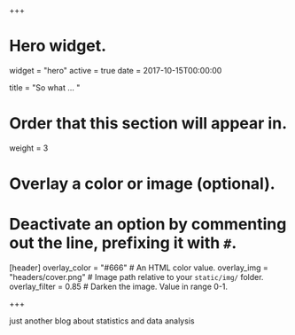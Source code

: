 +++
# Hero widget.
widget = "hero"
active = true
date = 2017-10-15T00:00:00

title = "So what ... "



# Order that this section will appear in.
weight = 3

# Overlay a color or image (optional).
#   Deactivate an option by commenting out the line, prefixing it with `#`.
[header]
  overlay_color = "#666"  # An HTML color value.
  overlay_img = "headers/cover.png"  # Image path relative to your `static/img/` folder.
  overlay_filter = 0.85  # Darken the image. Value in range 0-1.

+++

just another blog about statistics and data analysis

<br>
<br>

